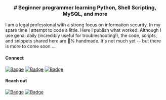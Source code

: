 <h3 align="center">
  # Beginner programmer learning Python, Shell Scripting, MySQL, and more
</h3>

<p>
  I am a legal professional with a strong focus on information security. In my spare time I attempt to code a little. Here I publish what worked. Although I use genai daily (incredibly useful for troubleshooting!), the code, scripts, and snippets shared here are 💯% handmade. It's not much yet -- but there is more to come soon ...
</p>

<h4>
  Connect
</h4>

<p> 
  <a href="https://x.com/january1073"><img src="https://img.shields.io/badge/X.com-lightgrey?style=flat-square" alt="Badge"></a>  
  <a href="https://tryhackme.com/p/january1073"><img src="https://img.shields.io/badge/TryHackMe-lightgrey?style=flat-square" alt="Badge"></a>
  <a href="https://www.linkedin.com/in/fongern" target="_blank"><img src="https://img.shields.io/badge/LinkedIn-lightgrey?style=flat-square" alt="Badge"></a>
</p>

<h4>
  Reach out
</h4>

<p> 
  <a href="mailto:january1073@yahoo.com" target="_blank"><img src="https://img.shields.io/badge/Email-white?style=flat-square" alt="Badge"></a>
  <a href="https://keys.openpgp.org/vks/v1/by-fingerprint/12E72BB71FE10C5C0BC5687B70493AE9DCEF9877" target="_blank"><img src="https://img.shields.io/badge/PGP Key-white?style=flat-square&logo=gnuprivacyguard" alt="Badge"></a>
</p> 
